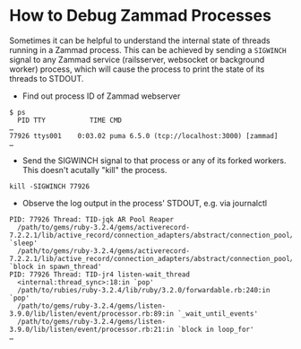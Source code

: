 # How to Debug Zammad Processes

Sometimes it can be helpful to understand the internal state of threads
running in a Zammad process. This can be achieved by sending a `SIGWINCH`
signal to any Zammad service (railsserver, websocket or background worker)
process, which will cause the process to print the state of its threads to
STDOUT.

- Find out process ID of Zammad webserver

```screen
$ ps
  PID TTY           TIME CMD
…
77926 ttys001    0:03.02 puma 6.5.0 (tcp://localhost:3000) [zammad]
…
```

- Send the SIGWINCH signal to that process or any of its forked workers. This doesn't acutally "kill" the process.

```screen
kill -SIGWINCH 77926
```

- Observe the log output in the process' STDOUT, e.g. via journalctl

```screen
PID: 77926 Thread: TID-jqk AR Pool Reaper
  /path/to/gems/ruby-3.2.4/gems/activerecord-7.2.2.1/lib/active_record/connection_adapters/abstract/connection_pool/reaper.rb:49:in `sleep'
  /path/to/gems/ruby-3.2.4/gems/activerecord-7.2.2.1/lib/active_record/connection_adapters/abstract/connection_pool/reaper.rb:49:in `block in spawn_thread'
PID: 77926 Thread: TID-jr4 listen-wait_thread
  <internal:thread_sync>:18:in `pop'
  /path/to/rubies/ruby-3.2.4/lib/ruby/3.2.0/forwardable.rb:240:in `pop'
  /path/to/gems/ruby-3.2.4/gems/listen-3.9.0/lib/listen/event/processor.rb:89:in `_wait_until_events'
  /path/to/gems/ruby-3.2.4/gems/listen-3.9.0/lib/listen/event/processor.rb:21:in `block in loop_for'
…
```
